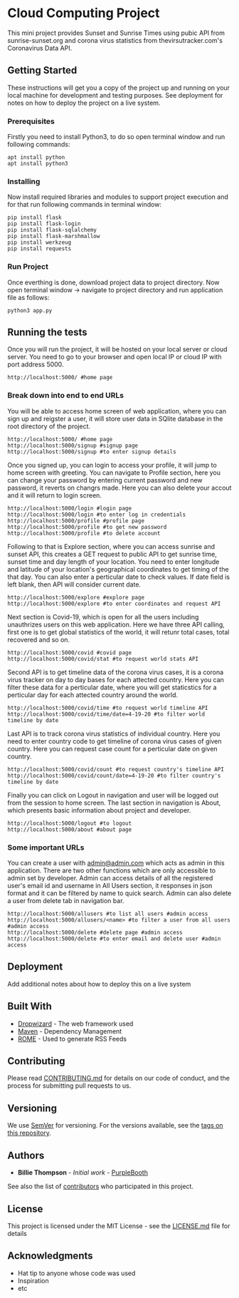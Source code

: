 # Cloud Computing Project

This mini project provides Sunset and Sunrise Times using pubic API from sunrise-sunset.org and corona virus statistics from thevirsutracker.com's Coronavirus Data API.

## Getting Started

These instructions will get you a copy of the project up and running on your local machine for development and testing purposes. See deployment for notes on how to deploy the project on a live system.

### Prerequisites

Firstly you need to install Python3, to do so open terminal window and run following commands:

```
apt install python
apt install python3
```

### Installing

Now install required libraries and modules to support project execution and for that run following commands in terminal window:

```
pip install flask
pip install flask-login
pip install flask-sqlalchemy
pip install flask-marshmallow
pip install werkzeug
pip install requests
```

### Run Project

Once everthing is done, download project data to project directory. Now open terminal window -> navigate to project directory and run application file as follows:

```
python3 app.py
```

## Running the tests

Once you will run the project, it will be hosted on your local server or cloud server. You need to go to your browser and open local IP or cloud IP with port address 5000.

```
http://localhost:5000/ #home page
```

### Break down into end to end URLs

You will be able to access home screen of web application, where you can sign up and reigster a user, it will store user data in SQlite database in the root directory of the project.

```
http://localhost:5000/ #home page
http://localhost:5000/signup #signup page
http://localhost:5000/signup #to enter signup details 
```

Once you signed up, you can login to access your profile, it will jump to home screen with greeting. You can navigate to Profile section, here you can change your password by entering current password and new password, it reverts on changrs made. Here you can also delete your accout and it will return to login screen. 

```
http://localhost:5000/login #login page
http://localhost:5000/login #to enter log in credentials
http://localhost:5000/profile #profile page
http://localhost:5000/profile #to get new password
http://localhost:5000/profile #to delete account
```

Following to that is Explore section, where you can access sunrise and sunset API, this creates a GET request to public API to get sunrise time, sunset time and day length of your location. You need to enter longitude and latitude of your location's geographical coordinates to get timing of the that day. You can also enter a perticular date to check values. If date field is left blank, then API will consider current date.

```
http://localhost:5000/explore #explore page
http://localhost:5000/explore #to enter coordinates and request API
```

Next section is Covid-19, which is open for all the users including unauthrizes users on this web application. Here we have three API calling, first one is to get global statistics of the world, it will retunr total cases, total recovered and so on. 

```
http://localhost:5000/covid #covid page
http://localhost:5000/covid/stat #to request world stats API
```

Second API is to get timeline data of the corona virus cases, it is a corona virus tracker on day to day bases for each attected country. Here you can filter these data for a perticular date, where you will get staticstics for a perticular day for each attected country around the world.

```
http://localhost:5000/covid/time #to request world timeline API
http://localhost:5000/covid/time/date=4-19-20 #to filter world timeline by date
```

Last API is to track corona virus statistics of individual country. Here you need to enter country code to get timeline of corona virus cases of given country. Here you can request case count for a perticular date on given country.

```
http://localhost:5000/covid/count #to request country's timeline API
http://localhost:5000/covid/count/date=4-19-20 #to filter country's timeline by date
```

Finally you can click on Logout in navigation and user will be logged out from the session to home screen. The last section in navigation is About, which presents basic information about project and developer. 

```
http://localhost:5000/logout #to logout
http://localhost:5000/about #about page
```

### Some important URLs

You can create a user with admin@admin.com which acts as admin in this application. There are two other functions which are only accessible to admin set by developer. Admin can access details of all the registered user's email id and username in All Users section, it responses in json format and it can be filtered by name to quick search. Admin can also delete a user from delete tab in navigation bar.

```
http://localhost:5000/allusers #to list all users #admin access
http://localhost:5000/allusers/<name> #to filter a user from all users #admin access
http://localhost:5000/delete #delete page #admin access
http://localhost:5000/delete #to enter email and delete user #admin access
```

## Deployment

Add additional notes about how to deploy this on a live system

## Built With

* [Dropwizard](http://www.dropwizard.io/1.0.2/docs/) - The web framework used
* [Maven](https://maven.apache.org/) - Dependency Management
* [ROME](https://rometools.github.io/rome/) - Used to generate RSS Feeds

## Contributing

Please read [CONTRIBUTING.md](https://gist.github.com/PurpleBooth/b24679402957c63ec426) for details on our code of conduct, and the process for submitting pull requests to us.

## Versioning

We use [SemVer](http://semver.org/) for versioning. For the versions available, see the [tags on this repository](https://github.com/your/project/tags). 

## Authors

* **Billie Thompson** - *Initial work* - [PurpleBooth](https://github.com/PurpleBooth)

See also the list of [contributors](https://github.com/your/project/contributors) who participated in this project.

## License

This project is licensed under the MIT License - see the [LICENSE.md](LICENSE.md) file for details

## Acknowledgments

* Hat tip to anyone whose code was used
* Inspiration
* etc
